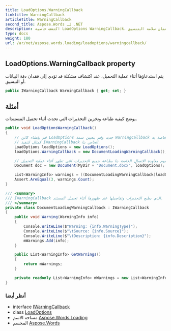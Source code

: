 ```yaml
---
title: LoadOptions.WarningCallback
linktitle: WarningCallback
articleTitle: WarningCallback
second_title: Aspose.Words لـ .NET
description: اكتشف خاصية LoadOptions WarningCallback، التي تنبهك أثناء عمليات التحميل لمنع فقدان البيانات وضمان سلامة التنسيق.
type: docs
weight: 180
url: /ar/net/aspose.words.loading/loadoptions/warningcallback/
---
```

## LoadOptions.WarningCallback property

يتم استدعاؤها أثناء عملية التحميل، عند اكتشاف مشكلة قد تؤدي إلى فقدان دقة البيانات أو التنسيق.

```csharp
public IWarningCallback WarningCallback { get; set; }
```

## أمثلة

يوضح كيفية طباعة وتخزين التحذيرات التي تحدث أثناء تحميل المستندات.

```csharp
public void LoadOptionsWarningCallback()
{
    // قم بإنشاء كائن LoadOptions جديد وقم بتعيين سمة WarningCallback الخاصة به
    // كمثال لتنفيذ IWarningCallback الخاص بنا.
    LoadOptions loadOptions = new LoadOptions();
    loadOptions.WarningCallback = new DocumentLoadingWarningCallback();

    // ستقوم معاودة الاتصال الخاصة بنا بطباعة جميع التحذيرات التي تظهر أثناء عملية التحميل.
    Document doc = new Document(MyDir + "Document.docx", loadOptions);

    List<WarningInfo> warnings = ((DocumentLoadingWarningCallback)loadOptions.WarningCallback).GetWarnings();
    Assert.AreEqual(3, warnings.Count);
}

/// <summary>
/// IWarningCallback الذي يطبع التحذيرات وتفاصيلها عند ظهورها أثناء تحميل المستند.
/// </summary>
private class DocumentLoadingWarningCallback : IWarningCallback
{
    public void Warning(WarningInfo info)
    {
        Console.WriteLine($"Warning: {info.WarningType}");
        Console.WriteLine($"\tSource: {info.Source}");
        Console.WriteLine($"\tDescription: {info.Description}");
        mWarnings.Add(info);
    }

    public List<WarningInfo> GetWarnings()
    {
        return mWarnings;
    }

    private readonly List<WarningInfo> mWarnings = new List<WarningInfo>();
}
```

### أنظر أيضا

* interface [IWarningCallback](../../../aspose.words/iwarningcallback/)
* class [LoadOptions](../)
* مساحة الاسم [Aspose.Words.Loading](../../../aspose.words.loading/)
* المجسم [Aspose.Words](../../../)

